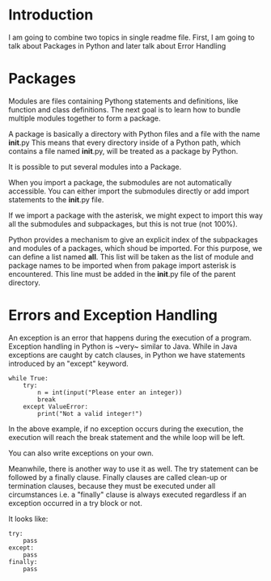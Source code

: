 # Introduction

I am going to combine two topics in single readme file.
First, I am going to talk about Packages in Python and later talk about Error Handling

# Packages

Modules are files containing Pythong statements and definitions, like function and class definitions. The next goal is to learn how to bundle multiple modules together to form a package.

A package is basically a directory with Python files and a file with the name __init__.py
This means that every directory inside of a Python path, which contains a file named __init__.py, will be treated as a package by Python.

It is possible to put several modules into a Package.

When you import a package, the submodules are not automatically accessible. You can either import the submodules directly or add import statements to the __init__.py file.

If we import a package with the asterisk, we might expect to import this way all the submodules and subpackages, but this is not true (not 100%).

Python provides a mechanism to give an explicit index of the subpackages and modules of a packages, which shoud be imported. For this purpose, we can define a list named __all__. This list will be taken as the list of module and package names to be imported when from pakage import asterisk is encountered. This line must be added in the __init__.py file of the parent directory.


# Errors and Exception Handling

An exception is an error that happens during the execution of a program. Exception handling in Python is ~very~ similar to Java. While in Java exceptions are caught by catch clauses, in Python we have statements introduced by an "except" keyword.

```
while True:
    try:
        n = int(input("Please enter an integer))
        break
    except ValueError:
        print("Not a valid integer!")

```
In the above example, if no exception occurs during the execution, the execution will reach the break statement and the while loop will be left. 

You can also write exceptions on your own.

Meanwhile, there is another way to use it as well. The try statement can be followed by a finally clause. Finally clauses are called
clean-up or termination clauses, because they must be executed under all circumstances i.e. a "finally" clause is always executed regardless if an exception occurred in a try block or not.

It looks like:

```
try:
    pass
except:
    pass
finally:
    pass
```